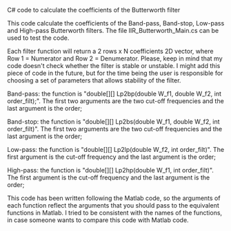 C# code to calculate the coefficients of the Butterworth filter

This code calculate the coefficients of the Band-pass, Band-stop, Low-pass and High-pass Butterworth filters. The file IIR_Butterworth_Main.cs can be used to test the code.

Each filter function will return a 2 rows x N coefficients 2D vector, where Row 1 = Numerator and Row 2 = Denumerator. Please, keep in mind that my code doesn't check whether the filter is stable or unstable. I might add this piece of code in the future, but for the time being the user is responsible for choosing a set of parameters that allows stability of the filter.

Band-pass: the function is "double[][] Lp2bp(double W_f1, double W_f2, int order_filt);". The first two arguments are the two cut-off frequencies and the last argument is the order;

Band-stop: the function is "double[][] Lp2bs(double W_f1, double W_f2, int order_filt)". The first two arguments are the two cut-off frequencies and the last argument is the order;

Low-pass: the function is "double[][] Lp2lp(double W_f2, int order_filt)". The first argument is the cut-off frequency and the last argument is the order;

High-pass: the function is "double[][] Lp2hp(double W_f1, int order_filt)". The first argument is the cut-off frequency and the last argument is the order;

This code has been written following the Matlab code, so the arguments of each function reflect the arguments that you should pass to the equivalent functions in Matlab. I tried to be consistent with the names of the functions, in case someone wants to compare this code with Matlab code.
